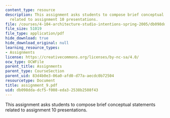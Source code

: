 ```yaml
---
content_type: resource
description: This assignment asks students to compose brief conceptual statements
  related to assignment 10 presentations.
file: /courses/4-104-architecture-studio-intentions-spring-2005/db098ddadcf5f008eda32538b2508f43_assignment_9.pdf
file_size: 51019
file_type: application/pdf
hide_download: true
hide_download_original: null
learning_resource_types:
- Assignments
license: https://creativecommons.org/licenses/by-nc-sa/4.0/
ocw_type: OCWFile
parent_title: Assignments
parent_type: CourseSection
parent_uid: 83d4b0e3-06a0-afd0-d77a-aecdc0b72504
resourcetype: Document
title: assignment_9.pdf
uid: db098dda-dcf5-f008-eda3-2538b2508f43
---
```

This assignment asks students to compose brief conceptual statements related to assignment 10 presentations.